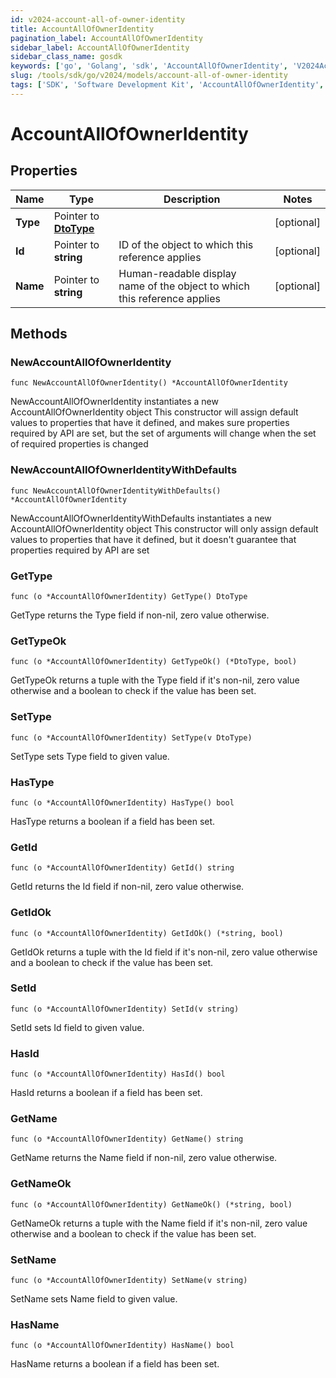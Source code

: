 ```yaml
---
id: v2024-account-all-of-owner-identity
title: AccountAllOfOwnerIdentity
pagination_label: AccountAllOfOwnerIdentity
sidebar_label: AccountAllOfOwnerIdentity
sidebar_class_name: gosdk
keywords: ['go', 'Golang', 'sdk', 'AccountAllOfOwnerIdentity', 'V2024AccountAllOfOwnerIdentity'] 
slug: /tools/sdk/go/v2024/models/account-all-of-owner-identity
tags: ['SDK', 'Software Development Kit', 'AccountAllOfOwnerIdentity', 'V2024AccountAllOfOwnerIdentity']
---
```


# AccountAllOfOwnerIdentity

## Properties

Name | Type | Description | Notes
------------ | ------------- | ------------- | -------------
**Type** | Pointer to [**DtoType**](dto-type) |  | [optional] 
**Id** | Pointer to **string** | ID of the object to which this reference applies | [optional] 
**Name** | Pointer to **string** | Human-readable display name of the object to which this reference applies | [optional] 

## Methods

### NewAccountAllOfOwnerIdentity

`func NewAccountAllOfOwnerIdentity() *AccountAllOfOwnerIdentity`

NewAccountAllOfOwnerIdentity instantiates a new AccountAllOfOwnerIdentity object
This constructor will assign default values to properties that have it defined,
and makes sure properties required by API are set, but the set of arguments
will change when the set of required properties is changed

### NewAccountAllOfOwnerIdentityWithDefaults

`func NewAccountAllOfOwnerIdentityWithDefaults() *AccountAllOfOwnerIdentity`

NewAccountAllOfOwnerIdentityWithDefaults instantiates a new AccountAllOfOwnerIdentity object
This constructor will only assign default values to properties that have it defined,
but it doesn't guarantee that properties required by API are set

### GetType

`func (o *AccountAllOfOwnerIdentity) GetType() DtoType`

GetType returns the Type field if non-nil, zero value otherwise.

### GetTypeOk

`func (o *AccountAllOfOwnerIdentity) GetTypeOk() (*DtoType, bool)`

GetTypeOk returns a tuple with the Type field if it's non-nil, zero value otherwise
and a boolean to check if the value has been set.

### SetType

`func (o *AccountAllOfOwnerIdentity) SetType(v DtoType)`

SetType sets Type field to given value.

### HasType

`func (o *AccountAllOfOwnerIdentity) HasType() bool`

HasType returns a boolean if a field has been set.

### GetId

`func (o *AccountAllOfOwnerIdentity) GetId() string`

GetId returns the Id field if non-nil, zero value otherwise.

### GetIdOk

`func (o *AccountAllOfOwnerIdentity) GetIdOk() (*string, bool)`

GetIdOk returns a tuple with the Id field if it's non-nil, zero value otherwise
and a boolean to check if the value has been set.

### SetId

`func (o *AccountAllOfOwnerIdentity) SetId(v string)`

SetId sets Id field to given value.

### HasId

`func (o *AccountAllOfOwnerIdentity) HasId() bool`

HasId returns a boolean if a field has been set.

### GetName

`func (o *AccountAllOfOwnerIdentity) GetName() string`

GetName returns the Name field if non-nil, zero value otherwise.

### GetNameOk

`func (o *AccountAllOfOwnerIdentity) GetNameOk() (*string, bool)`

GetNameOk returns a tuple with the Name field if it's non-nil, zero value otherwise
and a boolean to check if the value has been set.

### SetName

`func (o *AccountAllOfOwnerIdentity) SetName(v string)`

SetName sets Name field to given value.

### HasName

`func (o *AccountAllOfOwnerIdentity) HasName() bool`

HasName returns a boolean if a field has been set.


